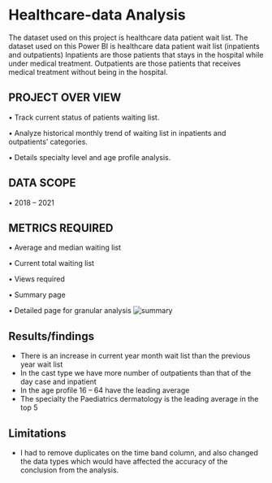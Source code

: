 # Healthcare-data Analysis

The dataset used on this project is healthcare data patient wait list.
The dataset used on this Power BI is healthcare data patient wait list (inpatients and outpatients)
Inpatients are those patients that stays in the hospital while under medical treatment.
Outpatients are those patients that receives medical treatment without being in the hospital.

## PROJECT OVER VIEW

•	Track current status of patients waiting list.

•	Analyze historical monthly trend of waiting list in inpatients and outpatients’ categories.

•	Details specialty level and age profile analysis.

## DATA SCOPE

•	2018 – 2021

## METRICS REQUIRED

•	Average and median waiting list

•	Current total waiting list

•	Views required

•	Summary page

•	Detailed page for granular analysis
![summary](https://github.com/user-attachments/assets/25061d42-bc2d-45ff-acf7-df58d58d4b22)

## Results/findings 
-	There is an increase in current year month wait list than the previous year wait list
-	In the cast type we have more number of outpatients than that of the day case and inpatient 
-	In the age profile 16 – 64 have the leading average
-	The specialty the Paediatrics dermatology is the leading average in the top 5
  
## Limitations
-	I had to remove duplicates on the time band column, and also changed the data types which would have affected the accuracy of the conclusion from the analysis.



